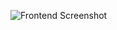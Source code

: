 
![Frontend Screenshot](https://drive.google.com/file/d/1g7OcMT2-snAYgCUyTdabHOasUGeqtele/view?usp=sharing)
